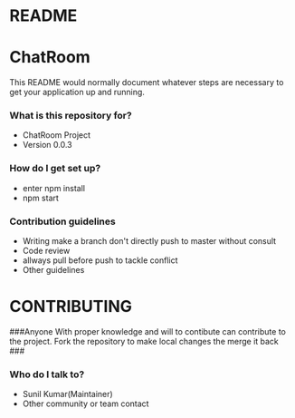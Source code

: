 # README #

# ChatRoom

This README would normally document whatever steps are necessary to get your application up and running.

### What is this repository for? ###

* ChatRoom Project
* Version 0.0.3

### How do I get set up? ###

* enter npm install
* npm start

### Contribution guidelines ###

* Writing make a branch don't directly push to master without consult
* Code review
* allways pull before push to tackle conflict
* Other guidelines

# CONTRIBUTING #
###Anyone With proper knowledge and will to contibute can contribute to the project. Fork the repository to make local changes the merge it back ###

### Who do I talk to? ###

* Sunil Kumar(Maintainer)
* Other community or team contact